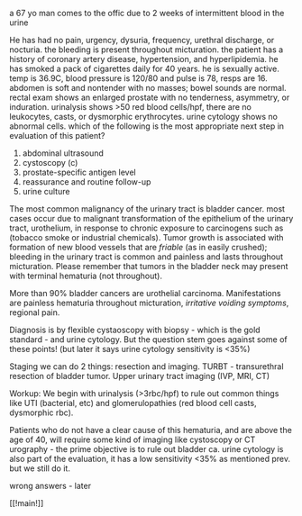 a 67 yo man comes to the offic due to 2 weeks of intermittent blood in the urine 

He has had no pain, urgency, dysuria, frequency, urethral discharge, or nocturia. the bleeding is present throughout micturation. the patient has a history of coronary artery disease, hypertension, and hyperlipidemia. he has smoked a pack of cigarettes daily for 40 years. he is sexually active. temp is 36.9C, blood pressure is 120/80 and pulse is 78, resps are 16. abdomen is soft and nontender with no masses; bowel sounds are normal. rectal exam shows an enlarged prostate with no tenderness, asymmetry, or induration. urinalysis shows >50 red blood cells/hpf, there are no leukocytes, casts, or dysmorphic erythrocytes. urine cytology shows no abnormal cells. which of the following is the most appropriate next step in evaluation of this patient? 

1. abdominal ultrasound 
2. cystoscopy (c)
3. prostate-specific antigen level 
4. reassurance and routine follow-up 
5. urine culture 

The most common malignancy of the urinary tract is bladder cancer. most cases occur due to malignant transformation of the epithelium of the urinary tract, urothelium, in response to chronic exposure to carcinogens such as (tobacco smoke or industrial chemicals). Tumor growth is associated with formation of new blood vessels that are _friable_ (as in easily crushed); bleeding in the urinary tract is common and painless and lasts throughout micturation. Please remember that tumors in the bladder neck may present with terminal hematuria (not throughout). 

More than 90% bladder cancers are urothelial carcinoma. Manifestations are painless hematuria throughout micturation, _irritative voiding symptoms_, regional pain. 

Diagnosis is by flexible cystaoscopy with biopsy - which is the gold standard - and urine cytology. But the question stem goes against some of these points! (but later it says urine cytology sensitivity is <35%)

Staging we can do 2 things: resection and imaging. TURBT - transurethral resection of bladder tumor. Upper urinary tract imaging (IVP, MRI, CT)

Workup: We begin with urinalysis (>3rbc/hpf) to rule out common things like UTI (bacterial, etc) and glomerulopathies (red blood cell casts, dysmorphic rbc). 

Patients who do not have a clear cause of this hematuria, and are above the age of 40, will require some kind of imaging like cystoscopy or CT urography - the prime objective is to rule out bladder ca. urine cytology is also part of the evaluation, it has a low sensitivity <35% as mentioned prev. but we still do it. 

wrong answers - later

[[!main!]]

